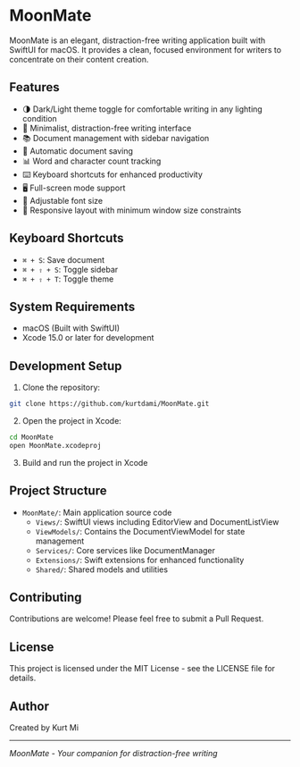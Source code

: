 # MoonMate

MoonMate is an elegant, distraction-free writing application built with SwiftUI for macOS. It provides a clean, focused environment for writers to concentrate on their content creation.

## Features

- 🌗 Dark/Light theme toggle for comfortable writing in any lighting condition
- 📝 Minimalist, distraction-free writing interface
- 📚 Document management with sidebar navigation
- 💾 Automatic document saving
- 📊 Word and character count tracking
- ⌨️ Keyboard shortcuts for enhanced productivity
- 🖥️ Full-screen mode support
- 📐 Adjustable font size
- 📱 Responsive layout with minimum window size constraints

## Keyboard Shortcuts

- `⌘ + S`: Save document
- `⌘ + ⇧ + S`: Toggle sidebar
- `⌘ + ⇧ + T`: Toggle theme

## System Requirements

- macOS (Built with SwiftUI)
- Xcode 15.0 or later for development

## Development Setup

1. Clone the repository:
```bash
git clone https://github.com/kurtdami/MoonMate.git
```

2. Open the project in Xcode:
```bash
cd MoonMate
open MoonMate.xcodeproj
```

3. Build and run the project in Xcode

## Project Structure

- `MoonMate/`: Main application source code
  - `Views/`: SwiftUI views including EditorView and DocumentListView
  - `ViewModels/`: Contains the DocumentViewModel for state management
  - `Services/`: Core services like DocumentManager
  - `Extensions/`: Swift extensions for enhanced functionality
  - `Shared/`: Shared models and utilities

## Contributing

Contributions are welcome! Please feel free to submit a Pull Request.

## License

This project is licensed under the MIT License - see the LICENSE file for details.

## Author

Created by Kurt Mi

---

*MoonMate - Your companion for distraction-free writing* 